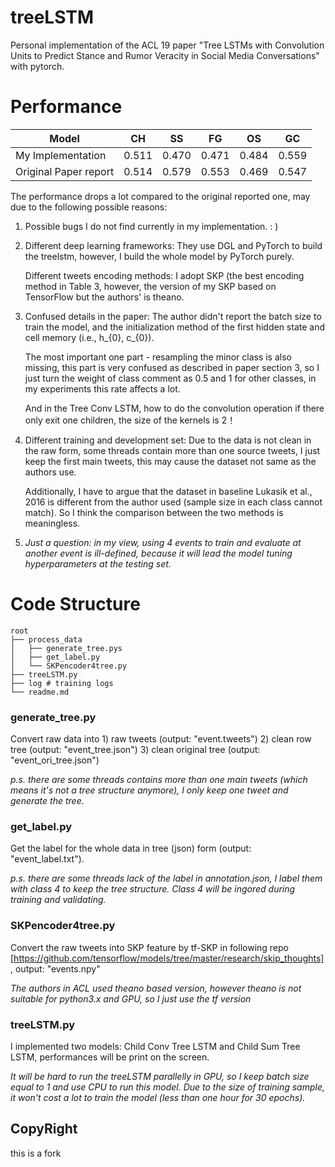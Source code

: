 # treeLSTM
Personal implementation of the ACL 19 paper "Tree LSTMs with Convolution Units to Predict Stance and Rumor Veracity in Social Media Conversations" with pytorch.

# Performance
|Model|CH|SS|FG|OS|GC|
| ---------- | :----------: | :-----------:  | :-----------: | :-----------:  | :-----------: |
|My Implementation   |  0.511   |   0.470 |  0.471  |  0.484  |  0.559  |
|Original Paper report|  0.514   |   0.579 |  0.553  |  0.469  |  0.547  |


The performance drops a lot compared to the original reported one, may due to the following possible reasons:

1. Possible bugs I do not find currently in my implementation. : )
2. Different deep learning frameworks: They use DGL and PyTorch to build the treelstm, however, I build the whole model by PyTorch purely. 

   Different tweets encoding methods: I adopt SKP (the best encoding method in Table 3, however, the version of my SKP based on TensorFlow but the authors' is theano.
3. Confused details in the paper: The author didn't report the batch size to train the model, and the initialization method of the first hidden state and cell memory (i.e., h_{0}, c_{0}). 
   
   The most important one part - resampling the minor class is also missing, this part is very confused as described in paper section 3, so I just turn the weight of class comment as 0.5 and 1 for other classes, in my experiments this rate affects a lot. 
   
   And in the Tree Conv LSTM, how to do the convolution operation if there only exit one children, the size of the kernels is 2！
4. Different training and development set: Due to the data is not clean in the raw form, some threads contain more than one source tweets, I just keep the first main tweets, this may cause the dataset not same as the authors use. 
   
   Additionally, I have to argue that the dataset in baseline Lukasik et al., 2016 is different from the author used (sample size in each class cannot match). So I think the comparison between the two methods is meaningless. 
5. *Just a question: in my view, using 4 events to train and evaluate at another event is ill-defined, because it will lead the model tuning hyperparameters at the testing set.*


# Code Structure
```
root
├── process_data
│   ├── generate_tree.pys
│   ├── get_label.py
│   └── SKPencoder4tree.py
├── treeLSTM.py
├── log # training logs
└── readme.md
```
### generate_tree.py
Convert raw data into 1) raw tweets (output: "event.tweets") 2) clean row tree (output:  "event_tree.json")  3) clean original tree (output: "event_ori_tree.json")

*p.s. there are some threads contains more than one main tweets (which means it's not a tree structure anymore), I only keep one tweet and generate the tree.*
### get_label.py
Get the label for the whole data in tree (json) form (output: "event_label.txt").

*p.s. there are some threads lack of the label in annotation.json, I label them with class 4 to keep the tree structure. Class 4 will be ingored during training and validating.*
### SKPencoder4tree.py
Convert the raw tweets into SKP feature by tf-SKP in following repo [https://github.com/tensorflow/models/tree/master/research/skip_thoughts], output: "events.npy"

*The authors in ACL used theano based version, however theano is not suitable for python3.x and GPU, so I just use the tf version*
### treeLSTM.py
I implemented two models: Child Conv Tree LSTM and Child Sum Tree LSTM, performances will be print on the screen.

*It will be hard to run the treeLSTM parallelly in GPU, so I keep batch size equal to 1 and use CPU to run this model. Due to the size of training sample, it won't cost a lot to train the model (less than one hour for 30 epochs).*


## CopyRight
this is a fork